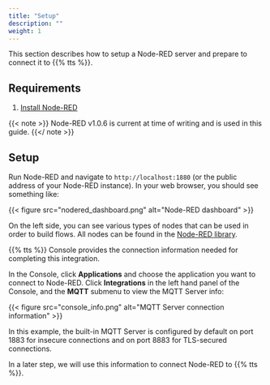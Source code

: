 ```yaml
---
title: "Setup"
description: ""
weight: 1
---
```


This section describes how to setup a Node-RED server and prepare to connect it to {{% tts %}}. 

## Requirements

1. [Install Node-RED](https://nodered.org/docs/getting-started/local)

{{< note >}} Node-RED v1.0.6 is current at time of writing and is used in this guide. {{</ note >}}

## Setup

Run Node-RED and navigate to `http://localhost:1880` (or the public  address of your Node-RED instance). In your web browser, you should see something like:

{{< figure src="nodered_dashboard.png" alt="Node-RED dashboard" >}}

On the left side, you can see various types of nodes that can be used in order to build flows. All nodes can be found in the [Node-RED library](https://flows.nodered.org/).

{{% tts %}} Console provides the connection information needed for completing this integration. 

In the Console, click **Applications** and choose the application you want to connect to Node-RED. Click **Integrations** in the left hand panel of the Console, and the **MQTT** submenu to view the MQTT Server info:

{{< figure src="console_info.png" alt="MQTT Server connection information" >}}

In this example, the built-in MQTT Server is configured by default on port 1883 for insecure connections and on port 8883 for TLS-secured connections.

In a later step, we will use this information to connect Node-RED to {{% tts %}}.
